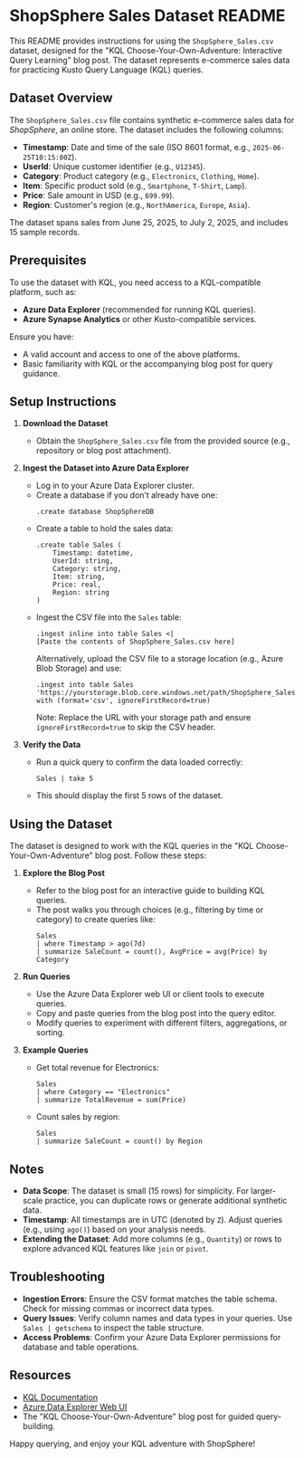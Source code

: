 # ShopSphere Sales Dataset README

This README provides instructions for using the `ShopSphere_Sales.csv` dataset, designed for the "KQL Choose-Your-Own-Adventure: Interactive Query Learning" blog post. The dataset represents e-commerce sales data for practicing Kusto Query Language (KQL) queries.

## Dataset Overview

The `ShopSphere_Sales.csv` file contains synthetic e-commerce sales data for *ShopSphere*, an online store. The dataset includes the following columns:

- **Timestamp**: Date and time of the sale (ISO 8601 format, e.g., `2025-06-25T10:15:00Z`).
- **UserId**: Unique customer identifier (e.g., `U12345`).
- **Category**: Product category (e.g., `Electronics`, `Clothing`, `Home`).
- **Item**: Specific product sold (e.g., `Smartphone`, `T-Shirt`, `Lamp`).
- **Price**: Sale amount in USD (e.g., `699.99`).
- **Region**: Customer's region (e.g., `NorthAmerica`, `Europe`, `Asia`).

The dataset spans sales from June 25, 2025, to July 2, 2025, and includes 15 sample records.

## Prerequisites

To use the dataset with KQL, you need access to a KQL-compatible platform, such as:

- **Azure Data Explorer** (recommended for running KQL queries).
- **Azure Synapse Analytics** or other Kusto-compatible services.

Ensure you have:

- A valid account and access to one of the above platforms.
- Basic familiarity with KQL or the accompanying blog post for query guidance.

## Setup Instructions

1. **Download the Dataset**
   - Obtain the `ShopSphere_Sales.csv` file from the provided source (e.g., repository or blog post attachment).

2. **Ingest the Dataset into Azure Data Explorer**
   - Log in to your Azure Data Explorer cluster.
   - Create a database if you don’t already have one:
     ```kql
     .create database ShopSphereDB
     ```
   - Create a table to hold the sales data:
     ```kql
     .create table Sales (
         Timestamp: datetime,
         UserId: string,
         Category: string,
         Item: string,
         Price: real,
         Region: string
     )
     ```
   - Ingest the CSV file into the `Sales` table:
     ```kql
     .ingest inline into table Sales <|
     [Paste the contents of ShopSphere_Sales.csv here]
     ```
     Alternatively, upload the CSV file to a storage location (e.g., Azure Blob Storage) and use:
     ```kql
     .ingest into table Sales 'https://yourstorage.blob.core.windows.net/path/ShopSphere_Sales.csv' with (format='csv', ignoreFirstRecord=true)
     ```
     Note: Replace the URL with your storage path and ensure `ignoreFirstRecord=true` to skip the CSV header.

3. **Verify the Data**
   - Run a quick query to confirm the data loaded correctly:
     ```kql
     Sales | take 5
     ```
   - This should display the first 5 rows of the dataset.

## Using the Dataset

The dataset is designed to work with the KQL queries in the "KQL Choose-Your-Own-Adventure" blog post. Follow these steps:

1. **Explore the Blog Post**
   - Refer to the blog post for an interactive guide to building KQL queries.
   - The post walks you through choices (e.g., filtering by time or category) to create queries like:
     ```kql
     Sales
     | where Timestamp > ago(7d)
     | summarize SaleCount = count(), AvgPrice = avg(Price) by Category
     ```

2. **Run Queries**
   - Use the Azure Data Explorer web UI or client tools to execute queries.
   - Copy and paste queries from the blog post into the query editor.
   - Modify queries to experiment with different filters, aggregations, or sorting.

3. **Example Queries**
   - Get total revenue for Electronics:
     ```kql
     Sales
     | where Category == "Electronics"
     | summarize TotalRevenue = sum(Price)
     ```
   - Count sales by region:
     ```kql
     Sales
     | summarize SaleCount = count() by Region
     ```

## Notes

- **Data Scope**: The dataset is small (15 rows) for simplicity. For larger-scale practice, you can duplicate rows or generate additional synthetic data.
- **Timestamp**: All timestamps are in UTC (denoted by `Z`). Adjust queries (e.g., using `ago()`) based on your analysis needs.
- **Extending the Dataset**: Add more columns (e.g., `Quantity`) or rows to explore advanced KQL features like `join` or `pivot`.

## Troubleshooting

- **Ingestion Errors**: Ensure the CSV format matches the table schema. Check for missing commas or incorrect data types.
- **Query Issues**: Verify column names and data types in your queries. Use `Sales | getschema` to inspect the table structure.
- **Access Problems**: Confirm your Azure Data Explorer permissions for database and table operations.

## Resources

- [KQL Documentation](https://docs.microsoft.com/en-us/azure/data-explorer/kusto/query/)
- [Azure Data Explorer Web UI](https://dataexplorer.azure.com/)
- The "KQL Choose-Your-Own-Adventure" blog post for guided query-building.

Happy querying, and enjoy your KQL adventure with ShopSphere!
